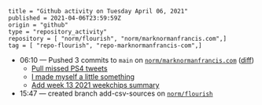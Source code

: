 ```
title = "Github activity on Tuesday April 06, 2021"
published = 2021-04-06T23:59:59Z
origin = "github"
type = "repository_activity"
repository = [ "norm/flourish", "norm/marknormanfrancis.com",]
tag = [ "repo-flourish", "repo-marknormanfrancis-com",]
```

* 06:10 — Pushed 3 commits to `main` on [`norm/marknormanfrancis.com`](https://github.com/norm/marknormanfrancis.com) ([diff](https://github.com/norm/marknormanfrancis.com/compare/e14bdb953e774e57f932564c18070662c7844040..f528b2f32e617e4507fa752ec83750bbb1fff8f1))
  * [Pull missed PS4 tweets](https://github.com/norm/marknormanfrancis.com/commit/b8afa2e5fb1cba078309f3b6af9c10b26415e69c)
  * [I made myself a little something](https://github.com/norm/marknormanfrancis.com/commit/ed8716638ce8177b229886be8e52b48fe9931821)
  * [Add week 13 2021 weekchips summary](https://github.com/norm/marknormanfrancis.com/commit/f528b2f32e617e4507fa752ec83750bbb1fff8f1)
* 15:47 — created branch add-csv-sources on [`norm/flourish`](https://github.com/norm/flourish)
